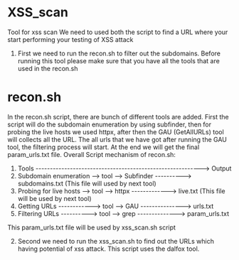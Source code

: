 # XSS_scan
Tool for xss scan
We need to used both the script to find a URL where your start performing your testing of XSS attack

1. First we need to run the recon.sh to filter out the subdomains.
Before running this tool please make sure that you have all the tools that are used in the recon.sh
# recon.sh
In the recon.sh script, there are bunch of different tools are added. First the script will do the subdomain enumeration by using subfinder, then for probing the live hosts we used httpx, after then the GAU (GetAllURLs) tool will collects all the URL.
The all urls that we have got after running the GAU tool, the filtering process will start. At the end we  will get the final param_urls.txt file.
Overall Script mechanism of recon.sh:
1. Tools ----------------------------------------------------------> Output
2. Subdomain enumeration --> tool --> Subfinder ----------> subdomains.txt (This file will used by next tool)
3. Probing for live hosts --> tool --> httpx -------------> live.txt (This file will be used by next tool)
4. Getting URLs ------------> tool --> GAU ---------------> urls.txt
5. Filtering URLs ----------> tool --> grep --------------> param_urls.txt

This param_urls.txt file will be used by xss_scan.sh script

2. Second we need to run the xss_scan.sh to find out the URLs which having potential of xss attack.
   This script uses the dalfox tool.
